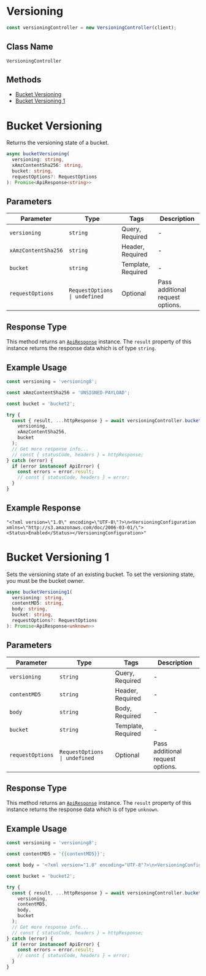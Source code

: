 # Versioning

```ts
const versioningController = new VersioningController(client);
```

## Class Name

`VersioningController`

## Methods

* [Bucket Versioning](../../doc/controllers/versioning.md#bucket-versioning)
* [Bucket Versioning 1](../../doc/controllers/versioning.md#bucket-versioning-1)


# Bucket Versioning

Returns the versioning state of a bucket.

```ts
async bucketVersioning(
  versioning: string,
  xAmzContentSha256: string,
  bucket: string,
  requestOptions?: RequestOptions
): Promise<ApiResponse<string>>
```

## Parameters

| Parameter | Type | Tags | Description |
|  --- | --- | --- | --- |
| `versioning` | `string` | Query, Required | - |
| `xAmzContentSha256` | `string` | Header, Required | - |
| `bucket` | `string` | Template, Required | - |
| `requestOptions` | `RequestOptions \| undefined` | Optional | Pass additional request options. |

## Response Type

This method returns an [`ApiResponse`](../../doc/api-response.md) instance. The `result` property of this instance returns the response data which is of type `string`.

## Example Usage

```ts
const versioning = 'versioning8';

const xAmzContentSha256 = 'UNSIGNED-PAYLOAD';

const bucket = 'bucket2';

try {
  const { result, ...httpResponse } = await versioningController.bucketVersioning(
    versioning,
    xAmzContentSha256,
    bucket
  );
  // Get more response info...
  // const { statusCode, headers } = httpResponse;
} catch (error) {
  if (error instanceof ApiError) {
    const errors = error.result;
    // const { statusCode, headers } = error;
  }
}
```

## Example Response

```
"<?xml version=\"1.0\" encoding=\"UTF-8\"?>\n<VersioningConfiguration xmlns=\"http://s3.amazonaws.com/doc/2006-03-01/\"><Status>Enabled</Status></VersioningConfiguration>"
```


# Bucket Versioning 1

Sets the versioning state of an existing bucket. To set the versioning state, you must be the bucket owner.

```ts
async bucketVersioning1(
  versioning: string,
  contentMD5: string,
  body: string,
  bucket: string,
  requestOptions?: RequestOptions
): Promise<ApiResponse<unknown>>
```

## Parameters

| Parameter | Type | Tags | Description |
|  --- | --- | --- | --- |
| `versioning` | `string` | Query, Required | - |
| `contentMD5` | `string` | Header, Required | - |
| `body` | `string` | Body, Required | - |
| `bucket` | `string` | Template, Required | - |
| `requestOptions` | `RequestOptions \| undefined` | Optional | Pass additional request options. |

## Response Type

This method returns an [`ApiResponse`](../../doc/api-response.md) instance. The `result` property of this instance returns the response data which is of type `unknown`.

## Example Usage

```ts
const versioning = 'versioning8';

const contentMD5 = '{{contentMD5}}';

const body = '<?xml version="1.0" encoding="UTF-8"?>\n<VersioningConfiguration xmlns="http://s3.amazonaws.com/doc/2006-03-01/"><Status>Enabled</Status></VersioningConfiguration>';

const bucket = 'bucket2';

try {
  const { result, ...httpResponse } = await versioningController.bucketVersioning1(
    versioning,
    contentMD5,
    body,
    bucket
  );
  // Get more response info...
  // const { statusCode, headers } = httpResponse;
} catch (error) {
  if (error instanceof ApiError) {
    const errors = error.result;
    // const { statusCode, headers } = error;
  }
}
```

